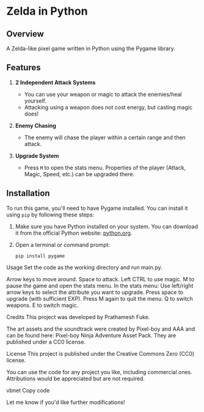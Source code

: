 # Zelda in Python

## Overview
A Zelda-like pixel game written in Python using the Pygame library.

## Features
1. **2 Independent Attack Systems**
   - You can use your weapon or magic to attack the enemies/heal yourself.
   - Attacking using a weapon does not cost energy, but casting magic does!

2. **Enemy Chasing**
   - The enemy will chase the player within a certain range and then attack.

3. **Upgrade System**
   - Press `M` to open the stats menu. Properties of the player (Attack, Magic, Speed, etc.) can be upgraded there.

## Installation
To run this game, you'll need to have Pygame installed. You can install it using `pip` by following these steps:

1. Make sure you have Python installed on your system. You can download it from the official Python website: [python.org](https://www.python.org/).

2. Open a terminal or command prompt:
   ```shell
   pip install pygame
Usage
Set the code as the working directory and run main.py.

Arrow keys to move around.
Space to attack.
Left CTRL to use magic.
M to pause the game and open the stats menu.
In the stats menu:
Use left/right arrow keys to select the attribute you want to upgrade.
Press space to upgrade (with sufficient EXP).
Press M again to quit the menu.
Q to switch weapons.
E to switch magic.

Credits
This project was developed by Prathamesh Fuke.

The art assets and the soundtrack were created by Pixel-boy and AAA and can be found here: Pixel-boy Ninja Adventure Asset Pack. They are published under a CC0 license.

License
This project is published under the Creative Commons Zero (CC0) license.

You can use the code for any project you like, including commercial ones. Attributions would be appreciated but are not required.

vbnet
Copy code

Let me know if you'd like further modifications!
